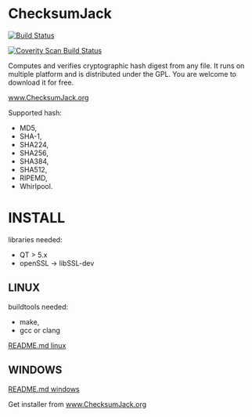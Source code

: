 
ChecksumJack
============
[![Build Status](https://travis-ci.org/d4ndo/checksumjack.svg?branch=master)](https://travis-ci.org/d4ndo/checksumjack)

<a href="https://scan.coverity.com/projects/3518">
  <img alt="Coverity Scan Build Status"
       src="https://scan.coverity.com/projects/3518/badge.svg"/>
</a>

Computes and verifies cryptographic hash digest from any file. It runs on multiple platform and is distributed under the GPL. You are welcome to download it for free.

www.ChecksumJack.org

Supported hash: 

* MD5, 
* SHA-1, 
* SHA224, 
* SHA256, 
* SHA384, 
* SHA512, 
* RIPEMD,
* Whirlpool.

# INSTALL

libraries needed:
* QT > 5.x
* openSSL -> libSSL-dev

## LINUX 

buildtools needed: 
* make, 
* gcc or clang

[README.md linux](https://github.com/d4ndo/checksumjack/blob/master/linux/README.md)

## WINDOWS

[README.md windows](https://github.com/d4ndo/checksumjack/blob/master/windows/README.md)

Get installer from www.ChecksumJack.org

